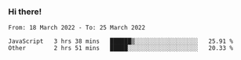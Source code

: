 ### Hi there!

<!--START_SECTION:waka-->

```text
From: 18 March 2022 - To: 25 March 2022

JavaScript   3 hrs 38 mins   ██████▒░░░░░░░░░░░░░░░░░░   25.91 %
Other        2 hrs 51 mins   █████░░░░░░░░░░░░░░░░░░░░   20.33 %
```

<!--END_SECTION:waka-->

